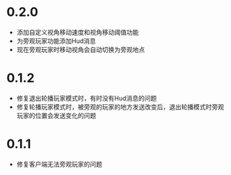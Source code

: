 # 0.2.0

- 添加自定义视角移动速度和视角移动阈值功能
- 为旁观玩家功能添加Hud消息
- 现在旁观玩家时移动视角会自动切换为旁观地点

# 0.1.2

- 修复退出轮播玩家模式时，有时没有Hud消息的问题
- 修复轮播玩家模式时，被旁观的玩家的地方发送改变后，退出轮播模式时旁观玩家的位置会发送变化的问题

# 0.1.1

- 修复客户端无法旁观玩家的问题